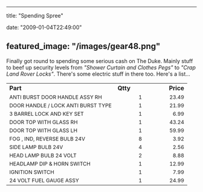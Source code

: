 
---
title: "Spending Spree"

date: "2009-01-04T22:49:00"

featured_image: "/images/gear48.png"
---


Finally got round to spending some serious cash on The Duke.  Mainly stuff to beef up security levels from <span style="font-style: italic;">"Shower Curtain and Clothes Pegs"</span> to <span style="font-style: italic;">"Crap Land Rover Locks"</span>.  There's some electric stuff in there too.  Here's a list...

<table><tbody><tr><td style="vertical-align: top; font-weight: bold;">Part
</td><td style="vertical-align: top; font-weight: bold;">Qtty
</td><td style="vertical-align: top;"><span style="font-weight: bold;">Price</span>
</td></tr><tr>    <td><span style="font-size:85%;">ANTI BURST DOOR HANDLE ASSY RH</span></td>        <td style="text-align: center;" width="120"><span style="font-size:85%;">1</span></td>        <td style="text-align: right;"><span style="font-size:85%;">23.49</span></td>   </tr>                      <tr>        <td><span style="font-size:85%;">DOOR HANDLE / LOCK ANTI BURST TYPE</span></td>        <td style="text-align: center;" width="120"><span style="font-size:85%;">1</span></td>        <td style="text-align: right;"><span style="font-size:85%;">21.99</span></td>   </tr>                      <tr>        <td><span style="font-size:85%;">3 BARREL LOCK AND KEY SET</span></td>        <td style="text-align: center;" width="120"><span style="font-size:85%;">1</span></td>        <td style="text-align: right;"><span style="font-size:85%;">6.99</span></td>   </tr>                      <tr>        <td><span style="font-size:85%;">DOOR TOP WITH GLASS RH</span></td>        <td style="text-align: center;" width="120"><span style="font-size:85%;">1</span></td>        <td style="text-align: right;"><span style="font-size:85%;">43.24</span></td>   </tr>                      <tr>        <td><span style="font-size:85%;">DOOR TOP WITH GLASS LH</span></td>        <td style="text-align: center;" width="120"><span style="font-size:85%;">1</span></td>        <td style="text-align: right;"><span style="font-size:85%;">59.99</span></td>   </tr>                      <tr>        <td><span style="font-size:85%;">FOG , IND, REVERSE BULB 24V</span></td>        <td style="text-align: center;" width="120"><span style="font-size:85%;">8</span></td>        <td style="text-align: right;"><span style="font-size:85%;">3.92</span></td>   </tr>                      <tr>        <td><span style="font-size:85%;">SIDE LAMP BULB 24V</span></td>        <td style="text-align: center;" width="120"><span style="font-size:85%;">4</span></td>        <td style="text-align: right;"><span style="font-size:85%;">2.56</span></td>   </tr>                      <tr>        <td><span style="font-size:85%;">HEAD LAMP BULB 24 VOLT</span></td>        <td style="text-align: center;" width="120"><span style="font-size:85%;">2</span></td>        <td style="text-align: right;"><span style="font-size:85%;">8.88</span></td>   </tr>                      <tr>        <td><span style="font-size:85%;">HEADLAMP DIP & HORN SWITCH</span></td>        <td style="text-align: center;" width="120"><span style="font-size:85%;">1</span></td>        <td style="text-align: right;"><span style="font-size:85%;">12.99</span></td>   </tr>                      <tr>        <td><span style="font-size:85%;">IGNITION SWITCH</span></td>        <td style="text-align: center;" width="120"><span style="font-size:85%;">1</span></td>        <td style="text-align: right;"><span style="font-size:85%;">7.99</span></td>   </tr>                      <tr>        <td><span style="font-size:85%;">24 VOLT FUEL GAUGE ASSY</span></td>        <td style="text-align: center;" width="120"><span style="font-size:85%;">1</span></td>        <td style="text-align: right;"><span style="font-size:85%;">24.99</span></td></tr></tbody></table>